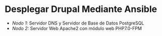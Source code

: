 # Desplegar Drupal Mediante Ansible

* *Nodo 1:* Servidor DNS y Servidor de Base de Datos PostgreSQL
* *Nodo 2:* Servidor Web Apache2 con módulo web PHP7.0-FPM
